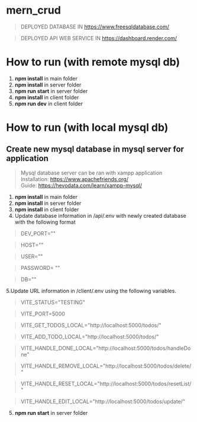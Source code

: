 # mern_crud

> DEPLOYED DATABASE IN https://www.freesqldatabase.com/

> DEPLOYED API WEB SERVICE IN https://dashboard.render.com/

# How to run (with remote mysql db)

1. **npm install** in main folder
2. **npm install** in server folder
3. **npm run start** in server folder
4. **npm install** in client folder
5. **npm run dev** in client folder

# How to run (with local mysql db)

## Create new mysql database in mysql server for application

> Mysql database server can be ran with xampp application  
> Installation: https://www.apachefriends.org/  
> Guide: https://hevodata.com/learn/xampp-mysql/

1. **npm install** in main folder
2. **npm install** in server folder
3. **npm install** in client folder
4. Update database information in /api/.env with newly created database with the following format

> DEV_PORT=""

> HOST=""

> USER=""

> PASSWORD= ""

> DB=""

5.Update URL information in /client/.env using the following variables.

> VITE_STATUS="TESTING"

> VITE_PORT=5000

> VITE_GET_TODOS_LOCAL="http://localhost:5000/todos/"

> VITE_ADD_TODO_LOCAL="http://localhost:5000/todos/"

> VITE_HANDLE_DONE_LOCAL="http://localhost:5000/todos/handleDone"

> VITE_HANDLE_REMOVE_LOCAL="http://localhost:5000/todos/delete/"

> VITE_HANDLE_RESET_LOCAL="http://localhost:5000/todos/resetList/"

> VITE_HANDLE_EDIT_LOCAL="http://localhost:5000/todos/update/"

5. **npm run start** in server folder
